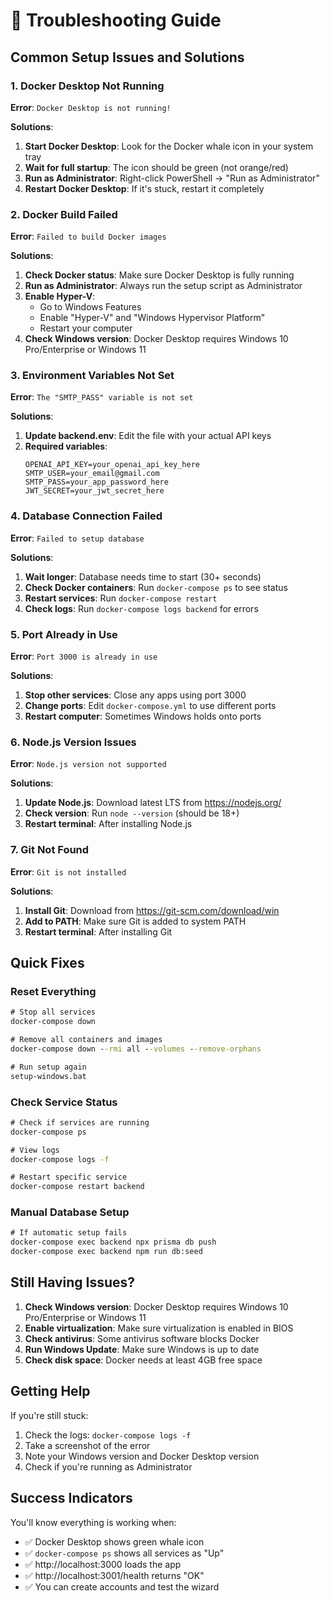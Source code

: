 # 🔧 Troubleshooting Guide

## Common Setup Issues and Solutions

### 1. Docker Desktop Not Running
**Error**: `Docker Desktop is not running!`

**Solutions**:
1. **Start Docker Desktop**: Look for the Docker whale icon in your system tray
2. **Wait for full startup**: The icon should be green (not orange/red)
3. **Run as Administrator**: Right-click PowerShell → "Run as Administrator"
4. **Restart Docker Desktop**: If it's stuck, restart it completely

### 2. Docker Build Failed
**Error**: `Failed to build Docker images`

**Solutions**:
1. **Check Docker status**: Make sure Docker Desktop is fully running
2. **Run as Administrator**: Always run the setup script as Administrator
3. **Enable Hyper-V**: 
   - Go to Windows Features
   - Enable "Hyper-V" and "Windows Hypervisor Platform"
   - Restart your computer
4. **Check Windows version**: Docker Desktop requires Windows 10 Pro/Enterprise or Windows 11

### 3. Environment Variables Not Set
**Error**: `The "SMTP_PASS" variable is not set`

**Solutions**:
1. **Update backend\.env**: Edit the file with your actual API keys
2. **Required variables**:
   ```
   OPENAI_API_KEY=your_openai_api_key_here
   SMTP_USER=your_email@gmail.com
   SMTP_PASS=your_app_password_here
   JWT_SECRET=your_jwt_secret_here
   ```

### 4. Database Connection Failed
**Error**: `Failed to setup database`

**Solutions**:
1. **Wait longer**: Database needs time to start (30+ seconds)
2. **Check Docker containers**: Run `docker-compose ps` to see status
3. **Restart services**: Run `docker-compose restart`
4. **Check logs**: Run `docker-compose logs backend` for errors

### 5. Port Already in Use
**Error**: `Port 3000 is already in use`

**Solutions**:
1. **Stop other services**: Close any apps using port 3000
2. **Change ports**: Edit `docker-compose.yml` to use different ports
3. **Restart computer**: Sometimes Windows holds onto ports

### 6. Node.js Version Issues
**Error**: `Node.js version not supported`

**Solutions**:
1. **Update Node.js**: Download latest LTS from https://nodejs.org/
2. **Check version**: Run `node --version` (should be 18+)
3. **Restart terminal**: After installing Node.js

### 7. Git Not Found
**Error**: `Git is not installed`

**Solutions**:
1. **Install Git**: Download from https://git-scm.com/download/win
2. **Add to PATH**: Make sure Git is added to system PATH
3. **Restart terminal**: After installing Git

## Quick Fixes

### Reset Everything
```cmd
# Stop all services
docker-compose down

# Remove all containers and images
docker-compose down --rmi all --volumes --remove-orphans

# Run setup again
setup-windows.bat
```

### Check Service Status
```cmd
# Check if services are running
docker-compose ps

# View logs
docker-compose logs -f

# Restart specific service
docker-compose restart backend
```

### Manual Database Setup
```cmd
# If automatic setup fails
docker-compose exec backend npx prisma db push
docker-compose exec backend npm run db:seed
```

## Still Having Issues?

1. **Check Windows version**: Docker Desktop requires Windows 10 Pro/Enterprise or Windows 11
2. **Enable virtualization**: Make sure virtualization is enabled in BIOS
3. **Check antivirus**: Some antivirus software blocks Docker
4. **Run Windows Update**: Make sure Windows is up to date
5. **Check disk space**: Docker needs at least 4GB free space

## Getting Help

If you're still stuck:
1. Check the logs: `docker-compose logs -f`
2. Take a screenshot of the error
3. Note your Windows version and Docker Desktop version
4. Check if you're running as Administrator

## Success Indicators

You'll know everything is working when:
- ✅ Docker Desktop shows green whale icon
- ✅ `docker-compose ps` shows all services as "Up"
- ✅ http://localhost:3000 loads the app
- ✅ http://localhost:3001/health returns "OK"
- ✅ You can create accounts and test the wizard


